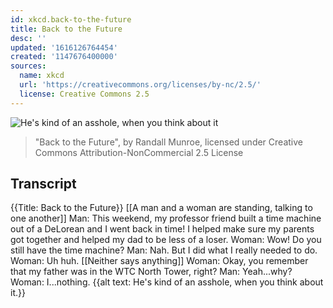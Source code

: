 ```yaml
---
id: xkcd.back-to-the-future
title: Back to the Future
desc: ''
updated: '1616126764454'
created: '1147676400000'
sources:
  name: xkcd
  url: 'https://creativecommons.org/licenses/by-nc/2.5/'
  license: Creative Commons 2.5
---
```

![He's kind of an asshole, when you think about it](https://imgs.xkcd.com/comics/back_to_the_future.jpg)
> "Back to the Future", by Randall Munroe, licensed under Creative Commons Attribution-NonCommercial 2.5 License

## Transcript
{{Title: Back to the Future}}
[[A man and a woman are standing, talking to one another]]
Man: This weekend, my professor friend built a time machine out of a DeLorean and I went back in time! I helped make sure my parents got together and helped my dad to be less of a loser.
Woman: Wow! Do you still have the time machine?
Man: Nah. But I did what I really needed to do.
Woman: Uh huh.
[[Neither says anything]]
Woman: Okay, you remember that my father was in the WTC North Tower, right? 
Man: Yeah...why?
Woman: I...nothing.
{{alt text: He's kind of an asshole, when you think about it.}}
